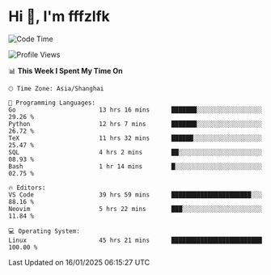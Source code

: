 # Hi 👋, I'm fffzlfk

<!--START_SECTION:waka-->
![Code Time](http://img.shields.io/badge/Code%20Time-1%2C155%20hrs%2044%20mins-blue)

![Profile Views](http://img.shields.io/badge/Profile%20Views-0-blue)

📊 **This Week I Spent My Time On** 

```text
🕑︎ Time Zone: Asia/Shanghai

💬 Programming Languages: 
Go                       13 hrs 16 mins      ███████░░░░░░░░░░░░░░░░░░   29.26 % 
Python                   12 hrs 7 mins       ███████░░░░░░░░░░░░░░░░░░   26.72 % 
TeX                      11 hrs 32 mins      ██████░░░░░░░░░░░░░░░░░░░   25.47 % 
SQL                      4 hrs 2 mins        ██░░░░░░░░░░░░░░░░░░░░░░░   08.93 % 
Bash                     1 hr 14 mins        █░░░░░░░░░░░░░░░░░░░░░░░░   02.75 % 

🔥 Editors: 
VS Code                  39 hrs 59 mins      ██████████████████████░░░   88.16 % 
Neovim                   5 hrs 22 mins       ███░░░░░░░░░░░░░░░░░░░░░░   11.84 % 

💻 Operating System: 
Linux                    45 hrs 21 mins      █████████████████████████   100.00 % 
```


 Last Updated on 16/01/2025 06:15:27 UTC
<!--END_SECTION:waka-->
